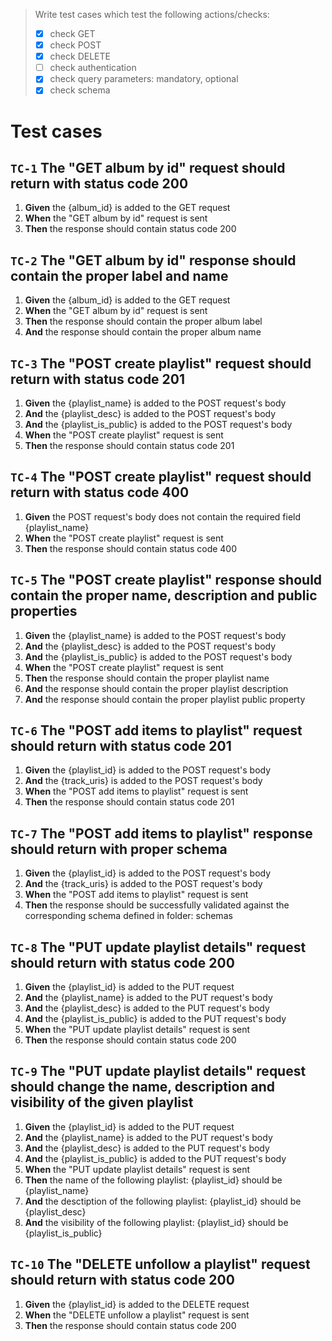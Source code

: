 > Write test cases which test the following actions/checks:
> - [x] check GET
> - [x] check POST
> - [x] check DELETE
> - [ ] check authentication
> - [x] check query parameters: mandatory, optional
> - [x] check schema

# Test cases


## `TC-1` The "GET album by id" request should return with status code 200
1. **Given** the {album_id} is added to the GET request
2. **When** the "GET album by id" request is sent
3. **Then** the response should contain status code 200

## `TC-2` The "GET album by id" response should contain the proper label and name
1. **Given** the {album_id} is added to the GET request
2. **When** the "GET album by id" request is sent
3. **Then** the response should contain the proper album label
4. **And** the response should contain the proper album name

## `TC-3` The "POST create playlist" request should return with status code 201
1. **Given** the {playlist_name} is added to the POST request's body
2. **And** the {playlist_desc} is added to the POST request's body
3. **And** the {playlist_is_public} is added to the POST request's body
4. **When** the "POST create playlist" request is sent
5. **Then**  the response should contain status code 201

## `TC-4` The "POST create playlist" request should return with status code 400
1. **Given** the POST request's body does not contain the required field {playlist_name}
4. **When** the "POST create playlist" request is sent
5. **Then**  the response should contain status code 400

## `TC-5` The "POST create playlist" response should contain the proper name, description and public properties
1. **Given** the {playlist_name} is added to the POST request's body
2. **And** the {playlist_desc} is added to the POST request's body
3. **And** the {playlist_is_public} is added to the POST request's body
4. **When** the "POST create playlist" request is sent
5. **Then** the response should contain the proper playlist name
6. **And** the response should contain the proper playlist description
7. **And** the response should contain the proper playlist public property

## `TC-6` The "POST add items to playlist" request should return with status code 201
1. **Given** the {playlist_id} is added to the POST request's body
2. **And** the {track_uris} is added to the POST request's body
3. **When** the "POST add items to playlist" request is sent
4. **Then** the response should contain status code 201

## `TC-7` The "POST add items to playlist" response should return with proper schema
1. **Given** the {playlist_id} is added to the POST request's body
2. **And** the {track_uris} is added to the POST request's body
3. **When** the "POST add items to playlist" request is sent
4. **Then** the response should be successfully validated against the corresponding schema defined in folder: schemas

## `TC-8` The "PUT update playlist details" request should return with status code 200
1. **Given** the {playlist_id} is added to the PUT request
2. **And** the {playlist_name} is added to the PUT request's body
3. **And** the {playlist_desc} is added to the PUT request's body
4. **And** the {playlist_is_public} is added to the PUT request's body
5. **When** the "PUT update playlist details" request is sent
6. **Then** the response should contain status code 200

## `TC-9` The "PUT update playlist details" request should change the name, description and visibility of the given playlist
1. **Given** the {playlist_id} is added to the PUT request
2. **And** the {playlist_name} is added to the PUT request's body
3. **And** the {playlist_desc} is added to the PUT request's body
4. **And** the {playlist_is_public} is added to the PUT request's body
5. **When** the "PUT update playlist details" request is sent
6. **Then** the name of the following playlist: {playlist_id} should be {playlist_name}
7. **And**  the desctiption of the following playlist: {playlist_id} should be {playlist_desc}
8. **And**  the visibility of the following playlist: {playlist_id} should be {playlist_is_public}

## `TC-10` The "DELETE unfollow a playlist" request should return with status code 200
1. **Given** the {playlist_id} is added to the DELETE request
2. **When** the "DELETE unfollow a playlist" request is sent
3. **Then** the response should contain status code 200